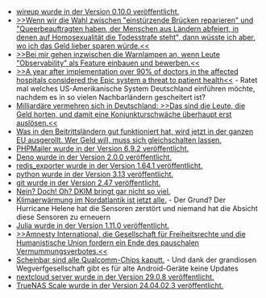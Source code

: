* [wireup wurde in der Version 0.10.0 veröffentlicht.](https://github.com/maldoinc/wireup/releases/tag/v0.10.0)
* [>>Wenn wir die Wahl zwischen "einstürzende Brücken reparieren" und "Queerbeauftragten haben, der Menschen aus Ländern abfeiert, in denen auf Homosexualität die Todesstrafe steht", dann wüsste ich aber, wo ich das Geld lieber sparen würde.<<](https://blog.fefe.de/?ts=99fd0dee)
* [>>Bei mir gehen inzwischen die Warnlampen an, wenn Leute "Observability" als Feature einbauen und bewerben.<<](https://blog.fefe.de/?ts=99fd0b72)
* [>>A year after implementation over 90% of doctors in the affected hospitals considered the Epic system a threat to patient health<<](https://blog.fefe.de/?ts=99fd0ad8) - Ratet mal welches US-Amerikanische System Deutschland einführen möchte, nachdem es in so vielen Nachbarländern gescheitert ist?
* [Milliardäre vermehren sich in Deutschland: >>Das sind die Leute, die Geld horten, und damit eine Konjunkturschwäche überhaupt erst auslösen.<<](https://blog.fefe.de/?ts=99fd0758)
* [Was in den Beitrittsländern gut funktioniert hat, wird jetzt in der ganzen EU ausgerollt. Wer Geld will, muss sich gleichschalten lassen.](https://blog.fefe.de/?ts=99fb5fc7)
* [PHPMailer wurde in der Version 6.9.2 veröffentlicht.](https://github.com/PHPMailer/PHPMailer/releases/tag/v6.9.2)
* [Deno wurde in der Version 2.0.0 veröffentlicht.](https://github.com/denoland/deno/releases/tag/v2.0.0)
* [redis_exporter wurde in der Version 1.64.1 veröffentlicht.](https://github.com/oliver006/redis_exporter/releases/tag/v1.64.1)
* [python wurde in der Version 3.13 veröffentlicht.](https://www.phoronix.com/news/Python-3.13-Released)
* [git wurde in der Version 2.47 veröffentlicht.](https://www.phoronix.com/news/Git-2.47-Released)
* [Nein? Doch! Oh? DKIM bringt gar nicht so viel.](https://utcc.utoronto.ca/~cks/space/blog/spam/DKIMVsMailingListProviders)
* [Klimaerwärmung im Nordatlantik ist jetzt alle.](https://blog.fefe.de/?ts=99f86923) - Der Grund? Der Hurricane Helene hat die Sensoren zerstört und niemand hat die Absicht diese Sensoren zu erneuern
* [Julia wurde in der Version 1.11.0 veröffentlicht.](https://lwn.net/Articles/993436/)
* [>>Amnesty International, die Gesellschaft für Freiheitsrechte und die Humanistische Union fordern ein Ende des pauschalen Vermummungsverbotes.<<](https://netzpolitik.org/2024/automatisierte-gesichtserkennung-wie-das-vermummungsverbot-menschen-und-grundrechte-gefaehrdet/)
* [Scheinbar sind alle Qualcomm-Chips kaputt.](https://blog.fefe.de/?ts=99f9d232) - Und dank der grandiosen Wegverfgesellschaft gibt es für alte Android-Geräte keine Updates
* [nextcloud server wurde in der Version 29.0.8 veröffentlicht.](https://github.com/nextcloud/server/releases/tag/v29.0.8)
* [TrueNAS Scale wurde in der Version 24.04.02.3 veröffentlicht.](https://github.com/truenas/documentation/releases/tag/TS24.04.02.3)
